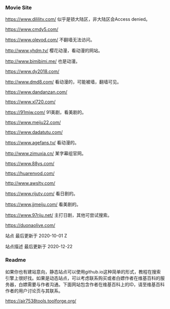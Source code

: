 ### Movie Site

<https://www.dililitv.com/>  似乎是锁大陆区，非大陆区会Access denied。

<https://www.cmdy5.com/>

<https://www.olevod.com/> 不翻墙无法访问。

<http://www.yhdm.tv/> 樱花动漫，看动漫的网站。

<http://www.bimibimi.me/> 也是动漫。

<https://www.dy2018.com/>

<http://www.dmd8.com/> 看动漫的，可能被墙，翻墙可见。

<https://www.dandanzan.com/>

<https://www.xl720.com/>

<https://91mjw.com/> 91美剧，看美剧的。

<https://www.meiju22.com/>

<https://www.dadatutu.com/>

<https://www.agefans.tv/> 看动漫的。

<http://www.zimuxia.cn/> 某字幕组官网。

<https://www.88ys.com/>

<https://huarenvod.com/>

<http://www.awsltv.com/>

<https://www.rijutv.com/> 看日剧的。

<https://www.jjmeiju.com/> 看美剧的。

<https://www.97riju.net/> 主打日剧，其他可尝试搜索。

<https://duonaolive.com/>

站点 最后更新于 2020-10-01 Z 

站点描述 最后更新于 2020-12-22
 
### Readme

如果你也有建站意向，静态站点可以使用github.io这种简单的形式，教程在搜索引擎上很好找。如果是动态站点，可以考虑联系购买或者白嫖作者在维基百科的服务器，白嫖需要与作者沟通。下面网站包含作者在维基百科上的ID，请至维基百科作者的用户讨论页与其联系。

<https://air7538tools.toolforge.org/>

